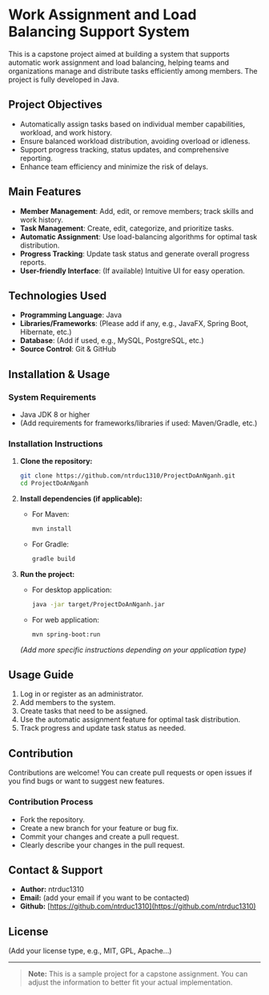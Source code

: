 # Work Assignment and Load Balancing Support System

This is a capstone project aimed at building a system that supports automatic work assignment and load balancing, helping teams and organizations manage and distribute tasks efficiently among members. The project is fully developed in Java.

## Project Objectives

- Automatically assign tasks based on individual member capabilities, workload, and work history.
- Ensure balanced workload distribution, avoiding overload or idleness.
- Support progress tracking, status updates, and comprehensive reporting.
- Enhance team efficiency and minimize the risk of delays.

## Main Features

- **Member Management**: Add, edit, or remove members; track skills and work history.
- **Task Management**: Create, edit, categorize, and prioritize tasks.
- **Automatic Assignment**: Use load-balancing algorithms for optimal task distribution.
- **Progress Tracking**: Update task status and generate overall progress reports.
- **User-friendly Interface**: (If available) Intuitive UI for easy operation.

## Technologies Used

- **Programming Language**: Java
- **Libraries/Frameworks**: (Please add if any, e.g., JavaFX, Spring Boot, Hibernate, etc.)
- **Database**: (Add if used, e.g., MySQL, PostgreSQL, etc.)
- **Source Control**: Git & GitHub

## Installation & Usage

### System Requirements

- Java JDK 8 or higher
- (Add requirements for frameworks/libraries if used: Maven/Gradle, etc.)

### Installation Instructions

1. **Clone the repository:**
   ```bash
   git clone https://github.com/ntrduc1310/ProjectDoAnNganh.git
   cd ProjectDoAnNganh
   ```
2. **Install dependencies (if applicable):**
   - For Maven:
     ```bash
     mvn install
     ```
   - For Gradle:
     ```bash
     gradle build
     ```

3. **Run the project:**
   - For desktop application:
     ```bash
     java -jar target/ProjectDoAnNganh.jar
     ```
   - For web application:
     ```bash
     mvn spring-boot:run
     ```
   *(Add more specific instructions depending on your application type)*

## Usage Guide

1. Log in or register as an administrator.
2. Add members to the system.
3. Create tasks that need to be assigned.
4. Use the automatic assignment feature for optimal task distribution.
5. Track progress and update task status as needed.

## Contribution

Contributions are welcome! You can create pull requests or open issues if you find bugs or want to suggest new features.

### Contribution Process

- Fork the repository.
- Create a new branch for your feature or bug fix.
- Commit your changes and create a pull request.
- Clearly describe your changes in the pull request.

## Contact & Support

- **Author:** ntrduc1310
- **Email:** (add your email if you want to be contacted)
- **Github:** [https://github.com/ntrduc1310](https://github.com/ntrduc1310)

## License

(Add your license type, e.g., MIT, GPL, Apache...)

---

> **Note:** This is a sample project for a capstone assignment. You can adjust the information to better fit your actual implementation.
